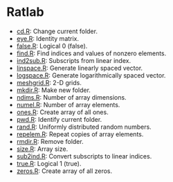 # Ratlab

- [cd.R](cd.R): Change current folder.
- [eye.R](eye.R): Identity matrix.
- [false.R](false.R): Logical 0 (false).
- [find.R](find.R): Find indices and values of nonzero elements.
- [ind2sub.R](ind2sub.R): Subscripts from linear index.
- [linspace.R](linspace.R): Generate linearly spaced vector.
- [logspace.R](logspace.R): Generate logarithmically spaced vector.
- [meshgrid.R](meshgrid.R): 2-D grids.
- [mkdir.R](mkdir.R): Make new folder.
- [ndims.R](ndims.R): Number of array dimensions.
- [numel.R](numel.R): Number of array elements.
- [ones.R](ones.R): Create array of all ones.
- [pwd.R](pwd.R): Identify current folder.
- [rand.R](rand.R): Uniformly distributed random numbers.
- [repelem.R](repelem.R): Repeat copies of array elements.
- [rmdir.R](rmdir.R): Remove folder.
- [size.R](size.R): Array size.
- [sub2ind.R](sub2ind.R): Convert subscripts to linear indices.
- [true.R](true.R): Logical 1 (true).
- [zeros.R](zeros.R): Create array of all zeros.
